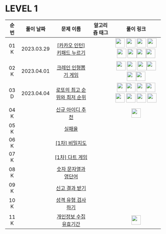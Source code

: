 # LEVEL 1

<!-- 
강동표 : <a href="문제풀이링크"><img src="https://avatars.githubusercontent.com/u/76652908?v=4" width="30px"></a>
김하영 : <a href="문제풀이링크"><img src="https://avatars.githubusercontent.com/u/83320865?v=4" width="30px"></a>
송병훈 : <a href="문제풀이링크"><img src="https://avatars.githubusercontent.com/u/92148521?v=4" width="30px"></a>
송찬환 : <a href="문제풀이링크"><img src="https://avatars.githubusercontent.com/u/23161060?v=4" width="30px"></a>
송혁준 : <a href="문제풀이링크"><img src="https://avatars.githubusercontent.com/u/94898193?v=4" width="30px"></a>
신창학 : <a href="문제풀이링크"><img src="https://avatars.githubusercontent.com/u/93763809?v=4" width="30px"></a>
정  민 : <a href="문제풀이링크"><img src="https://avatars.githubusercontent.com/u/112797177?v=4" width="30px"></a>
정수정 : <a href="문제풀이링크"><img src="https://avatars.githubusercontent.com/u/37768793?v=4" width="30px"></a>
-->

| 순번|풀이 날짜|문제 이름|알고리즘 태그|풀이 링크 |
| :--:|:--:|:--:|:--:|:--:|
| 01 K |2023.03.29|[[카카오 인턴] 키패드 누르기](https://programmers.co.kr/learn/courses/30/lessons/67256)||<a href="https://github.com/97Kzone/CodeTest_practice/blob/main/PG_Level1/%ED%82%A4%ED%8C%A8%EB%93%9C%EB%88%84%EB%A5%B4%EA%B8%B0.java"><img src="https://avatars.githubusercontent.com/u/76652908?v=4" width="30px"></a> <a href="https://github.com/cksghks89/Algorithm/blob/master/%ED%94%84%EB%A1%9C%EA%B7%B8%EB%9E%98%EB%A8%B8%EC%8A%A4/lv1/67256.%E2%80%85%EF%BC%BB%EC%B9%B4%EC%B9%B4%EC%98%A4%E2%80%85%EC%9D%B8%ED%84%B4%EF%BC%BD%E2%80%85%ED%82%A4%ED%8C%A8%EB%93%9C%E2%80%85%EB%88%84%EB%A5%B4%EA%B8%B0/%EF%BC%BB%EC%B9%B4%EC%B9%B4%EC%98%A4%E2%80%85%EC%9D%B8%ED%84%B4%EF%BC%BD%E2%80%85%ED%82%A4%ED%8C%A8%EB%93%9C%E2%80%85%EB%88%84%EB%A5%B4%EA%B8%B0.java"><img src="https://avatars.githubusercontent.com/cksghks89" width="30px"></a> <a href="https://github.com/thdqudgns/Algorithm/blob/main/%ED%94%84%EB%A1%9C%EA%B7%B8%EB%9E%98%EB%A8%B8%EC%8A%A4/lv1/67256.%E2%80%85%EF%BC%BB%EC%B9%B4%EC%B9%B4%EC%98%A4%E2%80%85%EC%9D%B8%ED%84%B4%EF%BC%BD%E2%80%85%ED%82%A4%ED%8C%A8%EB%93%9C%E2%80%85%EB%88%84%EB%A5%B4%EA%B8%B0/%EF%BC%BB%EC%B9%B4%EC%B9%B4%EC%98%A4%E2%80%85%EC%9D%B8%ED%84%B4%EF%BC%BD%E2%80%85%ED%82%A4%ED%8C%A8%EB%93%9C%E2%80%85%EB%88%84%EB%A5%B4%EA%B8%B0.java"><img src="https://avatars.githubusercontent.com/u/92148521?v=4" width="30px"></a> <a href="https://github.com/sujeong1201/Algorithm/blob/main/%ED%94%84%EB%A1%9C%EA%B7%B8%EB%9E%98%EB%A8%B8%EC%8A%A4/lv1/67256.%E2%80%85%EF%BC%BB%EC%B9%B4%EC%B9%B4%EC%98%A4%E2%80%85%EC%9D%B8%ED%84%B4%EF%BC%BD%E2%80%85%ED%82%A4%ED%8C%A8%EB%93%9C%E2%80%85%EB%88%84%EB%A5%B4%EA%B8%B0/%EF%BC%BB%EC%B9%B4%EC%B9%B4%EC%98%A4%E2%80%85%EC%9D%B8%ED%84%B4%EF%BC%BD%E2%80%85%ED%82%A4%ED%8C%A8%EB%93%9C%E2%80%85%EB%88%84%EB%A5%B4%EA%B8%B0.java"><img src="https://avatars.githubusercontent.com/u/37768793?v=4" width="30px"></a> <a href="https://github.com/pockypepe/Algorithm/blob/main/%ED%94%84%EB%A1%9C%EA%B7%B8%EB%9E%98%EB%A8%B8%EC%8A%A4/lv1/67256.%E2%80%85%EF%BC%BB%EC%B9%B4%EC%B9%B4%EC%98%A4%E2%80%85%EC%9D%B8%ED%84%B4%EF%BC%BD%E2%80%85%ED%82%A4%ED%8C%A8%EB%93%9C%E2%80%85%EB%88%84%EB%A5%B4%EA%B8%B0/%EF%BC%BB%EC%B9%B4%EC%B9%B4%EC%98%A4%E2%80%85%EC%9D%B8%ED%84%B4%EF%BC%BD%E2%80%85%ED%82%A4%ED%8C%A8%EB%93%9C%E2%80%85%EB%88%84%EB%A5%B4%EA%B8%B0.java"><img src="https://avatars.githubusercontent.com/u/94898193?v=4" width="30px"></a> <a href="https://github.com/JeongMiiiin/algorithm/blob/main/%ED%94%84%EB%A1%9C%EA%B7%B8%EB%9E%98%EB%A8%B8%EC%8A%A4/lv1/67256.%E2%80%85%EF%BC%BB%EC%B9%B4%EC%B9%B4%EC%98%A4%E2%80%85%EC%9D%B8%ED%84%B4%EF%BC%BD%E2%80%85%ED%82%A4%ED%8C%A8%EB%93%9C%E2%80%85%EB%88%84%EB%A5%B4%EA%B8%B0/%EF%BC%BB%EC%B9%B4%EC%B9%B4%EC%98%A4%E2%80%85%EC%9D%B8%ED%84%B4%EF%BC%BD%E2%80%85%ED%82%A4%ED%8C%A8%EB%93%9C%E2%80%85%EB%88%84%EB%A5%B4%EA%B8%B0.java"><img src="https://avatars.githubusercontent.com/u/112797177?v=4" width="30px" style="max-width: 100%;"></a><a href="https://github.com/leon4652/Solve-Algorithm/blob/main/%ED%94%84%EB%A1%9C%EA%B7%B8%EB%9E%98%EB%A8%B8%EC%8A%A4/lv1/67256.%E2%80%85%EF%BC%BB%EC%B9%B4%EC%B9%B4%EC%98%A4%E2%80%85%EC%9D%B8%ED%84%B4%EF%BC%BD%E2%80%85%ED%82%A4%ED%8C%A8%EB%93%9C%E2%80%85%EB%88%84%EB%A5%B4%EA%B8%B0/%EF%BC%BB%EC%B9%B4%EC%B9%B4%EC%98%A4%E2%80%85%EC%9D%B8%ED%84%B4%EF%BC%BD%E2%80%85%ED%82%A4%ED%8C%A8%EB%93%9C%E2%80%85%EB%88%84%EB%A5%B4%EA%B8%B0.java"><img src="https://avatars.githubusercontent.com/u/93763809?v=4" width="30px"></a><a href="https://github.com/hayeongK/Algorithm/blob/main/%ED%94%84%EB%A1%9C%EA%B7%B8%EB%9E%98%EB%A8%B8%EC%8A%A4/lv1/67256.%E2%80%85%EF%BC%BB%EC%B9%B4%EC%B9%B4%EC%98%A4%E2%80%85%EC%9D%B8%ED%84%B4%EF%BC%BD%E2%80%85%ED%82%A4%ED%8C%A8%EB%93%9C%E2%80%85%EB%88%84%EB%A5%B4%EA%B8%B0/%EF%BC%BB%EC%B9%B4%EC%B9%B4%EC%98%A4%E2%80%85%EC%9D%B8%ED%84%B4%EF%BC%BD%E2%80%85%ED%82%A4%ED%8C%A8%EB%93%9C%E2%80%85%EB%88%84%EB%A5%B4%EA%B8%B0.java"><img src="https://avatars.githubusercontent.com/u/83320865?v=4" width="30px"></a>|
| 02 K |2023.04.01|[크레인 인형뽑기 게임](https://programmers.co.kr/learn/courses/30/lessons/64061)||<a href="https://github.com/thdqudgns/Algorithm/blob/main/%ED%94%84%EB%A1%9C%EA%B7%B8%EB%9E%98%EB%A8%B8%EC%8A%A4/lv1/64061.%E2%80%85%ED%81%AC%EB%A0%88%EC%9D%B8%E2%80%85%EC%9D%B8%ED%98%95%EB%BD%91%EA%B8%B0%E2%80%85%EA%B2%8C%EC%9E%84/%ED%81%AC%EB%A0%88%EC%9D%B8%E2%80%85%EC%9D%B8%ED%98%95%EB%BD%91%EA%B8%B0%E2%80%85%EA%B2%8C%EC%9E%84.java"><img src="https://avatars.githubusercontent.com/u/92148521?v=4" width="30px"></a> <a href="https://github.com/cksghks89/Algorithm/blob/master/%ED%94%84%EB%A1%9C%EA%B7%B8%EB%9E%98%EB%A8%B8%EC%8A%A4/lv1/64061.%E2%80%85%ED%81%AC%EB%A0%88%EC%9D%B8%E2%80%85%EC%9D%B8%ED%98%95%EB%BD%91%EA%B8%B0%E2%80%85%EA%B2%8C%EC%9E%84/%ED%81%AC%EB%A0%88%EC%9D%B8%E2%80%85%EC%9D%B8%ED%98%95%EB%BD%91%EA%B8%B0%E2%80%85%EA%B2%8C%EC%9E%84.java"><img src="https://avatars.githubusercontent.com/cksghks89" width="30px"></a> <a href="https://github.com/97Kzone/CodeTest_practice/blob/main/PG_Level1/%ED%81%AC%EB%A0%88%EC%9D%B8%EC%9D%B8%ED%98%95%EB%BD%91%EA%B8%B0%EA%B2%8C%EC%9E%84.java"><img src="https://avatars.githubusercontent.com/u/76652908?v=4" width="30px"></a><a href="https://github.com/JeongMiiiin/algorithm/blob/main/%ED%94%84%EB%A1%9C%EA%B7%B8%EB%9E%98%EB%A8%B8%EC%8A%A4/lv1/64061.%E2%80%85%ED%81%AC%EB%A0%88%EC%9D%B8%E2%80%85%EC%9D%B8%ED%98%95%EB%BD%91%EA%B8%B0%E2%80%85%EA%B2%8C%EC%9E%84/%ED%81%AC%EB%A0%88%EC%9D%B8%E2%80%85%EC%9D%B8%ED%98%95%EB%BD%91%EA%B8%B0%E2%80%85%EA%B2%8C%EC%9E%84.java"><img src="https://avatars.githubusercontent.com/u/112797177?v=4" width="30px" style="max-width: 100%;"></a> <a href="https://github.com/sujeong1201/Algorithm/blob/main/%ED%94%84%EB%A1%9C%EA%B7%B8%EB%9E%98%EB%A8%B8%EC%8A%A4/lv1/64061.%E2%80%85%ED%81%AC%EB%A0%88%EC%9D%B8%E2%80%85%EC%9D%B8%ED%98%95%EB%BD%91%EA%B8%B0%E2%80%85%EA%B2%8C%EC%9E%84/%ED%81%AC%EB%A0%88%EC%9D%B8%E2%80%85%EC%9D%B8%ED%98%95%EB%BD%91%EA%B8%B0%E2%80%85%EA%B2%8C%EC%9E%84.java"><img src="https://avatars.githubusercontent.com/u/37768793?v=4" width="30px"></a><a href="https://github.com/leon4652/Solve-Algorithm/blob/main/%ED%94%84%EB%A1%9C%EA%B7%B8%EB%9E%98%EB%A8%B8%EC%8A%A4/lv1/64061.%E2%80%85%ED%81%AC%EB%A0%88%EC%9D%B8%E2%80%85%EC%9D%B8%ED%98%95%EB%BD%91%EA%B8%B0%E2%80%85%EA%B2%8C%EC%9E%84/%ED%81%AC%EB%A0%88%EC%9D%B8%E2%80%85%EC%9D%B8%ED%98%95%EB%BD%91%EA%B8%B0%E2%80%85%EA%B2%8C%EC%9E%84.java"><img src="https://avatars.githubusercontent.com/u/93763809?v=4" width="30px"></a><!-- 여기 -->|
| 03 D |2023.04.04|[로또의 최고 순위와 최저 순위](https://programmers.co.kr/learn/courses/30/lessons/77484)||<a href="https://github.com/leon4652/Solve-Algorithm/tree/main/%ED%94%84%EB%A1%9C%EA%B7%B8%EB%9E%98%EB%A8%B8%EC%8A%A4/lv1/77484.%E2%80%85%EB%A1%9C%EB%98%90%EC%9D%98%E2%80%85%EC%B5%9C%EA%B3%A0%E2%80%85%EC%88%9C%EC%9C%84%EC%99%80%E2%80%85%EC%B5%9C%EC%A0%80%E2%80%85%EC%88%9C%EC%9C%84"><img src="https://avatars.githubusercontent.com/u/93763809?v=4" width="30px"></a><a href="https://github.com/hayeongK/Algorithm/blob/main/%ED%94%84%EB%A1%9C%EA%B7%B8%EB%9E%98%EB%A8%B8%EC%8A%A4/lv1/77484.%E2%80%85%EB%A1%9C%EB%98%90%EC%9D%98%E2%80%85%EC%B5%9C%EA%B3%A0%E2%80%85%EC%88%9C%EC%9C%84%EC%99%80%E2%80%85%EC%B5%9C%EC%A0%80%E2%80%85%EC%88%9C%EC%9C%84/%EB%A1%9C%EB%98%90%EC%9D%98%E2%80%85%EC%B5%9C%EA%B3%A0%E2%80%85%EC%88%9C%EC%9C%84%EC%99%80%E2%80%85%EC%B5%9C%EC%A0%80%E2%80%85%EC%88%9C%EC%9C%84.java"><img src="https://avatars.githubusercontent.com/u/83320865?v=4" width="30px"></a> <a href="https://github.com/97Kzone/CodeTest_practice/blob/main/PG_Level1/%EB%A1%9C%EB%98%90%EC%9D%98%EC%B5%9C%EA%B3%A0%EC%B5%9C%EC%A0%80%EC%88%9C%EC%9C%84.java"><img src="https://avatars.githubusercontent.com/u/76652908?v=4" width="30px"></a><a href="https://github.com/JeongMiiiin/algorithm/blob/main/%ED%94%84%EB%A1%9C%EA%B7%B8%EB%9E%98%EB%A8%B8%EC%8A%A4/lv1/77484.%E2%80%85%EB%A1%9C%EB%98%90%EC%9D%98%E2%80%85%EC%B5%9C%EA%B3%A0%E2%80%85%EC%88%9C%EC%9C%84%EC%99%80%E2%80%85%EC%B5%9C%EC%A0%80%E2%80%85%EC%88%9C%EC%9C%84/%EB%A1%9C%EB%98%90%EC%9D%98%E2%80%85%EC%B5%9C%EA%B3%A0%E2%80%85%EC%88%9C%EC%9C%84%EC%99%80%E2%80%85%EC%B5%9C%EC%A0%80%E2%80%85%EC%88%9C%EC%9C%84.java" width="30px"><img src="https://avatars.githubusercontent.com/u/112797177?v=4" width="30px" style="max-width: 100%;"></a> <a href="https://github.com/sujeong1201/Algorithm/blob/main/%ED%94%84%EB%A1%9C%EA%B7%B8%EB%9E%98%EB%A8%B8%EC%8A%A4/lv1/77484.%E2%80%85%EB%A1%9C%EB%98%90%EC%9D%98%E2%80%85%EC%B5%9C%EA%B3%A0%E2%80%85%EC%88%9C%EC%9C%84%EC%99%80%E2%80%85%EC%B5%9C%EC%A0%80%E2%80%85%EC%88%9C%EC%9C%84/%EB%A1%9C%EB%98%90%EC%9D%98%E2%80%85%EC%B5%9C%EA%B3%A0%E2%80%85%EC%88%9C%EC%9C%84%EC%99%80%E2%80%85%EC%B5%9C%EC%A0%80%E2%80%85%EC%88%9C%EC%9C%84.java"><img src="https://avatars.githubusercontent.com/u/37768793?v=4" width="30px"></a> <a href="https://github.com/pockypepe/Algorithm/blob/main/%ED%94%84%EB%A1%9C%EA%B7%B8%EB%9E%98%EB%A8%B8%EC%8A%A4/lv1/77484.%E2%80%85%EB%A1%9C%EB%98%90%EC%9D%98%E2%80%85%EC%B5%9C%EA%B3%A0%E2%80%85%EC%88%9C%EC%9C%84%EC%99%80%E2%80%85%EC%B5%9C%EC%A0%80%E2%80%85%EC%88%9C%EC%9C%84/%EB%A1%9C%EB%98%90%EC%9D%98%E2%80%85%EC%B5%9C%EA%B3%A0%E2%80%85%EC%88%9C%EC%9C%84%EC%99%80%E2%80%85%EC%B5%9C%EC%A0%80%E2%80%85%EC%88%9C%EC%9C%84.java"><img src="https://avatars.githubusercontent.com/u/94898193?v=4" width="30px"></a> <a href="https://github.com/cksghks89/Algorithm/blob/master/%ED%94%84%EB%A1%9C%EA%B7%B8%EB%9E%98%EB%A8%B8%EC%8A%A4/lv1/77484.%E2%80%85%EB%A1%9C%EB%98%90%EC%9D%98%E2%80%85%EC%B5%9C%EA%B3%A0%E2%80%85%EC%88%9C%EC%9C%84%EC%99%80%E2%80%85%EC%B5%9C%EC%A0%80%E2%80%85%EC%88%9C%EC%9C%84/%EB%A1%9C%EB%98%90%EC%9D%98%E2%80%85%EC%B5%9C%EA%B3%A0%E2%80%85%EC%88%9C%EC%9C%84%EC%99%80%E2%80%85%EC%B5%9C%EC%A0%80%E2%80%85%EC%88%9C%EC%9C%84.java"><img src="https://avatars.githubusercontent.com/cksghks89" width="30px"></a> <a href="https://github.com/thdqudgns/Algorithm/blob/main/%ED%94%84%EB%A1%9C%EA%B7%B8%EB%9E%98%EB%A8%B8%EC%8A%A4/lv1/77484.%E2%80%85%EB%A1%9C%EB%98%90%EC%9D%98%E2%80%85%EC%B5%9C%EA%B3%A0%E2%80%85%EC%88%9C%EC%9C%84%EC%99%80%E2%80%85%EC%B5%9C%EC%A0%80%E2%80%85%EC%88%9C%EC%9C%84/%EB%A1%9C%EB%98%90%EC%9D%98%E2%80%85%EC%B5%9C%EA%B3%A0%E2%80%85%EC%88%9C%EC%9C%84%EC%99%80%E2%80%85%EC%B5%9C%EC%A0%80%E2%80%85%EC%88%9C%EC%9C%84.java"><img src="https://avatars.githubusercontent.com/u/92148521?v=4" width="30px"></a><!-- 여기 -->|
| 04 K ||[신규 아이디 추천](https://programmers.co.kr/learn/courses/30/lessons/72410)||<a href="https://github.com/JeongMiiiin/algorithm/blob/main/%ED%94%84%EB%A1%9C%EA%B7%B8%EB%9E%98%EB%A8%B8%EC%8A%A4/lv1/72410.%E2%80%85%EC%8B%A0%EA%B7%9C%E2%80%85%EC%95%84%EC%9D%B4%EB%94%94%E2%80%85%EC%B6%94%EC%B2%9C/%EC%8B%A0%EA%B7%9C%E2%80%85%EC%95%84%EC%9D%B4%EB%94%94%E2%80%85%EC%B6%94%EC%B2%9C.java" width="30px"><img src="https://avatars.githubusercontent.com/u/112797177?v=4" width="30px" style="max-width: 100%;"></a><!-- 여기 -->|
| 05 K ||[실패율](https://programmers.co.kr/learn/courses/30/lessons/42889)||<!-- 여기 -->|
| 06 K ||[[1차] 비밀지도](https://programmers.co.kr/learn/courses/30/lessons/17681)||<!-- 여기 -->|
| 07 K ||[[1차] 다트 게임](https://programmers.co.kr/learn/courses/30/lessons/17682)||<!-- 여기 -->|
| 08 K ||[숫자 문자열과 영단어](https://school.programmers.co.kr/learn/courses/30/lessons/81301)||<!-- 여기 -->|
| 09 K ||[신고 결과 받기](https://school.programmers.co.kr/learn/courses/30/lessons/92334)||<!-- 여기 -->|
| 10 K ||[성격 유형 검사하기](https://school.programmers.co.kr/learn/courses/30/lessons/118666)||<!-- 여기 -->|
| 11 K ||[개인정보 수집 유효기간](https://school.programmers.co.kr/learn/courses/30/lessons/150370)||<a href="https://github.com/JeongMiiiin/algorithm/blob/main/%ED%94%84%EB%A1%9C%EA%B7%B8%EB%9E%98%EB%A8%B8%EC%8A%A4/unrated/150370.%E2%80%85%EA%B0%9C%EC%9D%B8%EC%A0%95%EB%B3%B4%E2%80%85%EC%88%98%EC%A7%91%E2%80%85%EC%9C%A0%ED%9A%A8%EA%B8%B0%EA%B0%84/%EA%B0%9C%EC%9D%B8%EC%A0%95%EB%B3%B4%E2%80%85%EC%88%98%EC%A7%91%E2%80%85%EC%9C%A0%ED%9A%A8%EA%B8%B0%EA%B0%84.java" width="30px"><img src="https://avatars.githubusercontent.com/u/112797177?v=4" width="30px" style="max-width: 100%;"></a><!-- 여기 -->|

